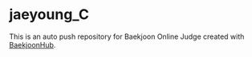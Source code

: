 # jaeyoung_C
This is an auto push repository for Baekjoon Online Judge created with [BaekjoonHub](https://github.com/BaekjoonHub/BaekjoonHub).
